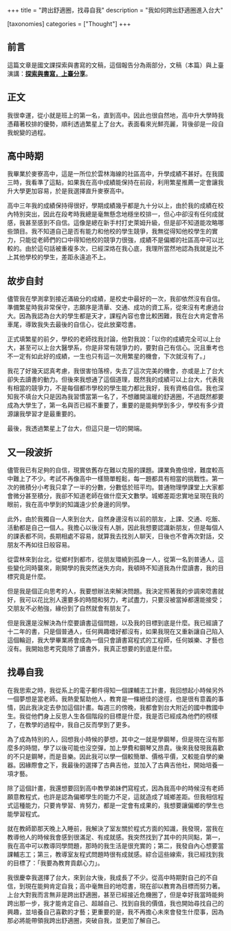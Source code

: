 +++
title = "跨出舒適圈，找尋自我"
description = "我如何跨出舒適圈進入台大"

[taxonomies]
categories = ["Thought"]
+++

## 前言

這篇文章是國文課探索與書寫的文稿，這個報告分為兩部分，文稿（本篇）與上臺演講：[**探索與書寫，上臺分享**](/exploration-writing-sharing)。

## 正文

我很幸運，從小就是班上的第一名，直到高中。因此也很自然地，高中升大學時我憑藉著校排的優勢，順利透過繁星上了台大。表面看來光鮮亮麗，背後卻是一段自我蛻變的過程。

## 高中時期

我畢業於麥寮高中，這是一所位於雲林海線的社區高中，升學成績不甚好。在我國三時，我看準了這點，如果我在高中成績能保持在前段，利用繁星推薦一定會讓我升大學更加容易，於是我選擇直升麥寮高中。

高中三年我的成績保持得很好，學期成績幾乎都是九十分以上，由於我的成績在校內特別突出，因此在段考時我總是毫無懸念地穩坐校排一，但心中卻沒有任何成就感，我甚至感到不自信。這像是總在新手村打史萊姆升級，但是卻不知道能攻略哪些頭目。我不知道自己是否有能力和他校的學生競爭，我無從得知他校學生的實力，只能從老師們的口中得知他校的競爭力很強，成績不是偏鄉的社區高中可以比較的。由於這句話被重複多次，已經深烙在我心底，我理所當然地認為我就是比不上其他學校的學生，差距永遠追不上。

## 故步自封

儘管我在學測拿到接近滿級分的成績，是校史中最好的一次，我卻依然沒有自信。準備繁星時我非常保守，志願序是清華、交通、成功的資工系，從來沒有考慮過台大。因為我認為台大的學生都是天才，課程內容也會比較困難，我在台大肯定會吊車尾，導致我失去最後的自信心，從此放棄唸書。

正式填繁星的前夕，學校的老師找我討論，他對我說：「以你的成績完全可以上台大，甚至可以上台大醫學系，你是非常有競爭力的，要對自己有信心。況且重考也不一定有如此好的成績，一生也只有這一次用繁星的機會，下次就沒有了。」

我花了好幾天認真考慮，我很害怕落榜，失去了這次完美的機會，亦或是上了台大卻失去讀書的動力。但後來我想通了這個道理，既然我的成績可以上台大，代表我有相當的競爭力，不是每個都市學校的學生能力都比我好，我有資格自信。我也深知我不填台大只是因為我習慣當第一名了，不想離開溫暖的舒適圈，不過既然都要成為大學生了，第一名與否已經不重要了，重要的是能夠學到多少，學校有多少資源讓我學習才是最重要的。

最後，我透過繁星上了台大，但這只是一切的開端。

## 又一段波折

儘管我已有足夠的自信，現實依舊存在難以克服的課題。課業負擔倍增，難度較高中難上了不少。考試不再像高中一樣簡單輕鬆，每一題都具有相當的挑戰性。第一次的微積分小考我只拿了一半的分數，分數低於班平均。普通物理學課堂上大家都會微分甚至積分，我卻不知道老師在做什麼天文數學。城鄉差距忠實地呈現在我的眼前，我在高中學到的知識遠少於身邊的同學。

此外，由於我獨自一人來到台大，自然身邊沒有以前的朋友，上課、交通、吃飯、活動都是自己一個人。我擔心以後沒有人脈，因此我想要認識新朋友，但是每個人的課表都不同，長期相處不容易，就算我去找別人聊天，日後也不會再次對話，交朋友不再如往日般容易。

從雲林來到台北，從鄉村到都市，從朋友環繞到孤身一人，從第一名到普通人，這些變化同時襲來，剛開學的我突然迷失方向，我頓時不知道我為什麼讀書，我的目標究竟是什麼。

但是我是個正向思考的人，我要想辦法來解決問題。我決定照著我的步調來唸書就好，我可以花比別人還要多的時間和努力，考試盡力，只要沒被當掉都還能接受；交朋友不必勉強，緣份到了自然就會有朋友了。

但是我還是沒解決為什麼要讀書這個問題，以及我的目標到底是什麼。我已經讀了十二年的書，只是個普通人，任何興趣嗜好都沒有，如果我現在又重新讓自己陷入這個輪迴，我大學畢業將會成為一個只會讀書寫程式的工程師，任何娛樂、才藝也沒有。我開始思考究竟除了讀書外，我真正想要的到底是什麼。

## 找尋自我

在我思索之時，我從系上的電子郵件得知一個課輔志工計畫，我回想起小時候另外一個夢想是當老師。我熱愛幫助他人，教育是一條絕佳的途徑，也是很有意義的事情，因此我決定去參加這個計畫。每週三的傍晚，我都會到台大附近的國中教國中生。我從他們身上反思人生各個階段的目標是什麼，我是否已經成為他們的榜樣了，在教學的過程中，我自己反而學到了更多。

為了成為特別的人，回想我小時候的夢想，其中之一就是學鋼琴，但是現在沒有那麼多的時間，學了以後可能也沒空彈，加上學費和鋼琴又昂貴。後來我發現我喜歡的不只是鋼琴，而是音樂。因此我可以學一個較簡單、價格平價，又較能自學的樂器。因緣際會之下，我最後的選擇了古典吉他，並加入了古典吉他社，開始培養一項才藝。

除了這個計畫，我還想要回到高中教學弟妹們寫程式，因為我高中的時候沒有老師願意教程式，也許是認為偏鄉學生的能力不足，這就造成了城鄉差距。但我相信程式這種能力，只要肯學習、肯努力，都是一定會有成果的，我想要讓偏鄉的學生也能學習程式。

就在教師節那天晚上入睡前，我解決了室友關於程式方面的知識，我發現，當我在教導他人的時候我會感到很滿足、有成就感。我突然找到了其中的共同點，第一，我在高中可以教導同學問題，那時的我生活是很充實的；第二，我發自內心想要當課輔志工；第三，教導室友程式問題時很有成就感。綜合這些線索，我已經找到我的目標了：「我要為教育貢獻心力」。

我很慶幸我選擇了台大，來到台大後，我成長了不少。從高中時期對自己的不自信，到現在能夠肯定自我；高中毫無目的地唸書，現在卻以教育為目標而努力著。上台大對我而言無非是跨出舒適圈，甚至已經接近危機圈了，但是幸好我當時能夠跨出那一步，我才能肯定自己、超越自己、找到自我的價值，我也開始尋找自己的興趣，並培養自己喜歡的才藝；更重要的是，我不再擔心未來會發生什麼事，因為那必將能帶領我跨出舒適圈，突破自我，並更加了解自己。
